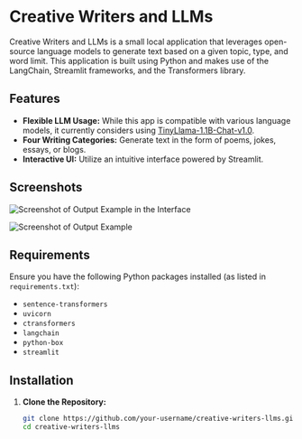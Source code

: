 # Creative Writers and LLMs

Creative Writers and LLMs is a small local application that leverages open-source language models to generate text based on a given topic, type, and word limit. This application is built using Python and makes use of the LangChain, Streamlit frameworks, and the Transformers library.

## Features

- **Flexible LLM Usage:** While this app is compatible with various language models, it currently considers using [TinyLlama-1.1B-Chat-v1.0](https://huggingface.co/TinyLlama/TinyLlama-1.1B-Chat-v1.0).
- **Four Writing Categories:** Generate text in the form of poems, jokes, essays, or blogs.
- **Interactive UI:** Utilize an intuitive interface powered by Streamlit.

## Screenshots

![Screenshot of Output Example in the Interface](path/to/your/screenshot1.png)

![Screenshot of Output Example](path/to/your/screenshot2.png)

## Requirements

Ensure you have the following Python packages installed (as listed in `requirements.txt`):

- `sentence-transformers`
- `uvicorn`
- `ctransformers`
- `langchain`
- `python-box`
- `streamlit`

## Installation

1. **Clone the Repository:**
   ```bash
   git clone https://github.com/your-username/creative-writers-llms.git
   cd creative-writers-llms
